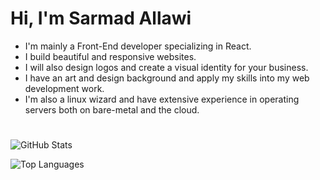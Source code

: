 # Hi, I'm Sarmad Allawi
- I'm mainly a Front-End developer specializing in React.
- I build beautiful and responsive websites.
- I will also design logos and create a visual identity for your business.
- I have an art and design background and apply my skills into my web development work.
- I'm also a linux wizard and have extensive experience in operating servers both on bare-metal and the cloud.

#
![GitHub Stats](https://github-readme-stats.vercel.app/api?username=jimmetrix&show_icons=true&theme=)

![Top Languages](https://github-readme-stats.vercel.app/api/top-langs/?username=jimmetrix&layout=normal&theme=)
